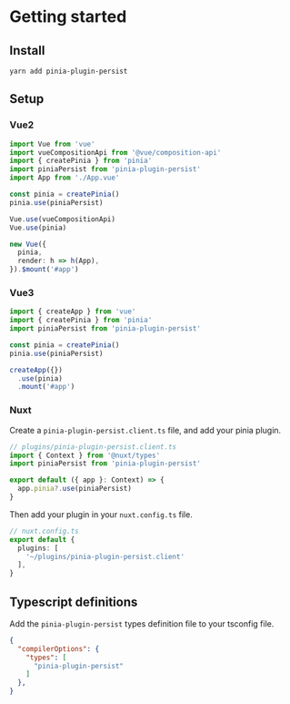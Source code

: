 # Getting started

## Install

`yarn add pinia-plugin-persist`

## Setup

### Vue2

```typescript
import Vue from 'vue'
import vueCompositionApi from '@vue/composition-api'
import { createPinia } from 'pinia'
import piniaPersist from 'pinia-plugin-persist'
import App from './App.vue'

const pinia = createPinia()
pinia.use(piniaPersist)

Vue.use(vueCompositionApi)
Vue.use(pinia)

new Vue({
  pinia,
  render: h => h(App),
}).$mount('#app')
```

### Vue3

```typescript
import { createApp } from 'vue'
import { createPinia } from 'pinia'
import piniaPersist from 'pinia-plugin-persist'

const pinia = createPinia()
pinia.use(piniaPersist)

createApp({})
  .use(pinia)
  .mount('#app')
```

### Nuxt

Create a `pinia-plugin-persist.client.ts` file, and add your pinia plugin.

```typescript
// plugins/pinia-plugin-persist.client.ts
import { Context } from '@nuxt/types'
import piniaPersist from 'pinia-plugin-persist'

export default ({ app }: Context) => {
  app.pinia?.use(piniaPersist)
}
```

Then add your plugin in your `nuxt.config.ts` file.

```typescript
// nuxt.config.ts
export default {
  plugins: [
    '~/plugins/pinia-plugin-persist.client'
  ],
}
```

## Typescript definitions

Add the `pinia-plugin-persist` types definition file to your tsconfig file.

```json
{
  "compilerOptions": {
    "types": [
      "pinia-plugin-persist"
    ]
  },
}
```
